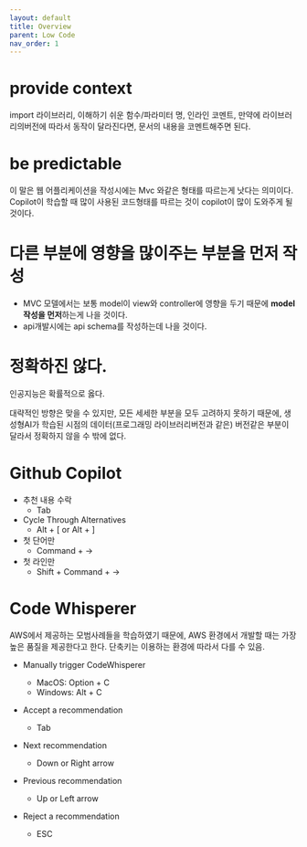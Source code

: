 ```yaml
---
layout: default
title: Overview
parent: Low Code
nav_order: 1
---
```


# provide context
import 라이브러리, 이해하기 쉬운 함수/파라미터 명, 인라인 코멘트, 만약에 라이브러리의버전에 따라서 동작이 달라진다면, 문서의 내용을 코멘트해주면 된다.

# be predictable
이 말은 웹 어플리케이션을 작성시에는 Mvc 와같은 형태를 따르는게 낫다는 의미이다. Copilot이 학습할 때 많이 사용된 코드형태를 따르는 것이 copilot이 많이 도와주게 될것이다.

# 다른 부분에 영향을 많이주는 부분을 먼저 작성
* MVC 모델에서는 보통 model이 view와 controller에 영향을 두기 때문에 **model 작성을 먼저**하는게 나을 것이다.
* api개발시에는 api schema를 작성하는데 나을 것이다.


# 정확하진 않다.
인공지능은 확률적으로 옳다.

대략적인 방향은 맞을 수 있지만, 모든 세세한 부분을 모두 고려하지 못하기 때문에, 생성형AI가 학습된 시점의 데이터(프로그래밍 라이브러리버전과 같은) 버전같은 부분이 달라서 정확하지 않을 수 밖에 없다. 


# Github Copilot
* 추천 내용 수락
  + Tab
* Cycle Through Alternatives
  + Alt + [ or Alt + ]
* 첫 단어만
  + Command + ->
* 첫 라인만
  + Shift + Command + ->


# Code Whisperer
AWS에서 제공하는 모범사례들을 학습하였기 때문에, AWS 환경에서 개발할 때는 가장 높은 품질을 제공한다고 한다.
단축키는 이용하는 환경에 따라서 다를 수 있음.

* Manually trigger CodeWhisperer
  + MacOS: Option + C
  + Windows: Alt + C

* Accept a recommendation
  + Tab

* Next recommendation
  + Down or Right arrow
* Previous recommendation
  + Up or Left arrow

* Reject a recommendation
  + ESC


